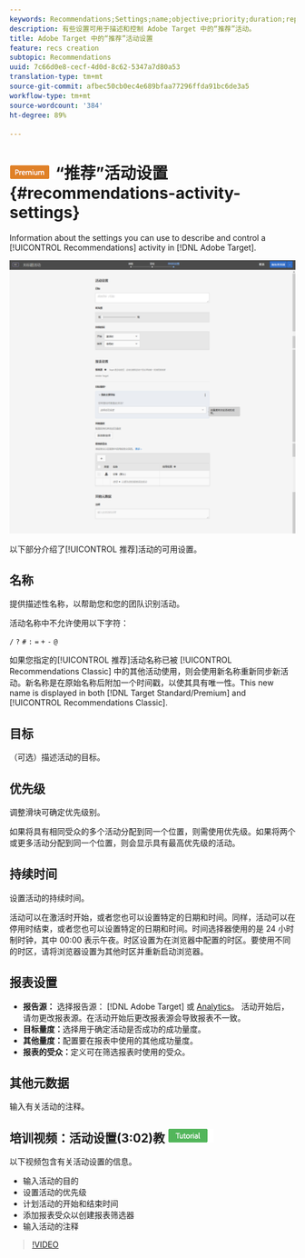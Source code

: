 ```yaml
---
keywords: Recommendations;Settings;name;objective;priority;duration;reporting settings;other metadata
description: 有些设置可用于描述和控制 Adobe Target 中的“推荐”活动。
title: Adobe Target 中的“推荐”活动设置
feature: recs creation
subtopic: Recommendations
uuid: 7c66d0e8-cecf-4d0d-8c62-5347a7d80a53
translation-type: tm+mt
source-git-commit: afbec50cb0ec4e689bfaa77296ffda91bc6de3a5
workflow-type: tm+mt
source-wordcount: '384'
ht-degree: 89%

---
```



# ![PREMIUM](/help/assets/premium.png)“推荐”活动设置{#recommendations-activity-settings}

Information about the settings you can use to describe and control a [!UICONTROL Recommendations] activity in [!DNL Adobe Target].

![“推荐”活动目标和设置页面](/help/c-recommendations/t-create-recs-activity/assets/recs-settings.png)

以下部分介绍了[!UICONTROL 推荐]活动的可用设置。

## 名称

提供描述性名称，以帮助您和您的团队识别活动。

活动名称中不允许使用以下字符：

`/`
`?`
`#`
`:`
`=`
`+`
`-`
`@`

如果您指定的[!UICONTROL 推荐]活动名称已被 [!UICONTROL Recommendations Classic] 中的其他活动使用，则会使用新名称重新同步新活动。新名称是在原始名称后附加一个时间戳，以使其具有唯一性。This new name is displayed in both [!DNL Target Standard/Premium] and [!UICONTROL Recommendations Classic].

## 目标

（可选）描述活动的目标。

## 优先级

调整滑块可确定优先级别。

如果将具有相同受众的多个活动分配到同一个位置，则需使用优先级。如果将两个或更多活动分配到同一个位置，则会显示具有最高优先级的活动。

## 持续时间

设置活动的持续时间。

活动可以在激活时开始，或者您也可以设置特定的日期和时间。同样，活动可以在停用时结束，或者您也可以设置特定的日期和时间。时间选择器使用的是 24 小时制时钟，其中 00:00 表示午夜。时区设置为在浏览器中配置的时区。要使用不同的时区，请将浏览器设置为其他时区并重新启动浏览器。

## 报表设置

* **报告源：** 选择报告源： [!DNL Adobe Target] 或 [Analytics](/help/c-integrating-target-with-mac/a4t/a4t.md)。 活动开始后，请勿更改报表源。在活动开始后更改报表源会导致报表不一致。
* **目标量度：**&#x200B;选择用于确定活动是否成功的成功量度。
* **其他量度：**&#x200B;配置要在报表中使用的其他成功量度。
* **报表的受众：**&#x200B;定义可在筛选报表时使用的受众。

## 其他元数据

输入有关活动的注释。

## 培训视频：活动设置(3:02)教 ![程徽章](/help/assets/tutorial.png)

以下视频包含有关活动设置的信息。

* 输入活动的目的
* 设置活动的优先级
* 计划活动的开始和结束时间
* 添加报表受众以创建报表筛选器
* 输入活动的注释

>[!VIDEO](https://video.tv.adobe.com/v/17381)